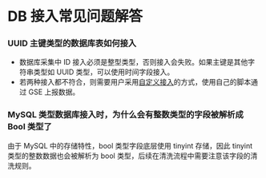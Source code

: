 # DB 接入常见问题解答

### UUID 主键类型的数据库表如何接入 

* 数据库采集中 ID 接入必须是整型类型，否则接入会失败。如果主键是其他字符串类型如 UUID 类型，可以使用时间字段接入。
* 若两种接入都不符合，则需要用户采用[自定义接入](../custom/concepts.md)的方式，使用自己的脚本通过 GSE 上报数据。

### MySQL 类型数据库接入时，为什么会有整数类型的字段被解析成 Bool 类型了

由于 MySQL 中的存储特性，bool 类型字段底层使用 tinyint 存储，因此 tinyint 类型的整数数据也会被解析为 bool 类型，后续在清洗流程中需要注意该字段的清洗规则。


